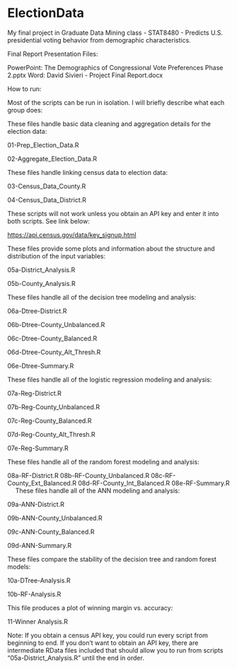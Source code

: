 # ElectionData
My final project in Graduate Data Mining class - STAT8480 - Predicts U.S. presidential voting behavior from demographic characteristics.

Final Report Presentation Files: 

  PowerPoint: The Demographics of Congressional Vote Preferences Phase 2.pptx
  Word: David Sivieri - Project Final Report.docx

How to run:

Most of the scripts can be run in isolation.  I will briefly describe what each group does:

These files handle basic data cleaning and aggregation details for the election data:

01-Prep_Election_Data.R

02-Aggregate_Election_Data.R

These files handle linking census data to election data:

03-Census_Data_County.R

04-Census_Data_District.R

These scripts will not work unless you obtain an API key and enter it into both scripts. See link below:

https://api.census.gov/data/key_signup.html

These files provide some plots and information about the structure and distribution of the input variables:

05a-District_Analysis.R

05b-County_Analysis.R

These files handle all of the decision tree modeling and analysis:

06a-Dtree-District.R

06b-Dtree-County_Unbalanced.R

06c-Dtree-County_Balanced.R

06d-Dtree-County_Alt_Thresh.R

06e-Dtree-Summary.R

These files handle all of the logistic regression modeling and analysis:

07a-Reg-District.R

07b-Reg-County_Unbalanced.R

07c-Reg-County_Balanced.R

07d-Reg-County_Alt_Thresh.R

07e-Reg-Summary.R

These files handle all of the random forest modeling and analysis:

08a-RF-District.R
08b-RF-County_Unbalanced.R
08c-RF-County_Ext_Balanced.R
08d-RF-County_Int_Balanced.R
08e-RF-Summary.R
 
These files handle all of the ANN modeling and analysis:

09a-ANN-District.R

09b-ANN-County_Unbalanced.R

09c-ANN-County_Balanced.R

09d-ANN-Summary.R

These files compare the stability of the decision tree and random forest models:

10a-DTree-Analysis.R

10b-RF-Analysis.R

This file produces a plot of winning margin vs. accuracy:

11-Winner Analysis.R



Note:  If you obtain a census API key, you could run every script from beginning to end.  If you don’t want to obtain an API key, there are intermediate RData files included that should allow you to run from scripts 
“05a-District_Analysis.R” until the end in order.




